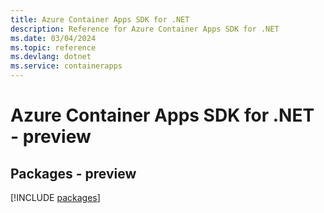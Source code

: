 ```yaml
---
title: Azure Container Apps SDK for .NET
description: Reference for Azure Container Apps SDK for .NET
ms.date: 03/04/2024
ms.topic: reference
ms.devlang: dotnet
ms.service: containerapps
---
```

# Azure Container Apps SDK for .NET - preview
## Packages - preview
[!INCLUDE [packages](container-apps-index.md)]